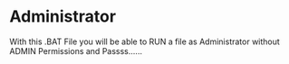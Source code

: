 # Administrator
With this .BAT File you will be able to RUN a file as Administrator without ADMIN Permissions and Passss......
